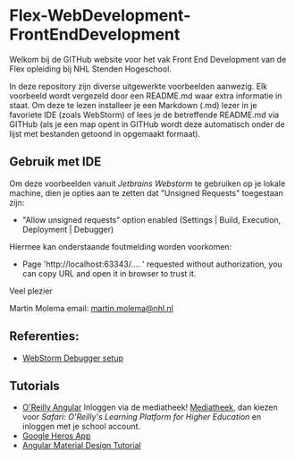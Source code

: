 # Flex-WebDevelopment-FrontEndDevelopment
Welkom bij de GITHub website voor het vak Front End Development van de Flex opleiding bij NHL Stenden Hogeschool.

In deze repository zijn diverse uitgewerkte voorbeelden aanwezig. Elk voorbeeld wordt vergezeld door een README.md
waar extra informatie in staat. Om deze te lezen installeer je een Markdown (.md) lezer in je favoriete IDE (zoals WebStorm)
of lees je de betreffende README.md via GITHub (als je een map opent in GITHub wordt deze automatisch onder de 
lijst met bestanden getoond in opgemaakt formaat).

## Gebruik met IDE
Om deze voorbeelden vanuit *Jetbrains Webstorm* te gebruiken op je lokale machine, dien je opties aan te zetten
dat "Unsigned Requests" toegestaan zijn:
  * "Allow unsigned requests" option enabled (Settings | Build, Execution, Deployment | Debugger)

Hiermee kan onderstaande foutmelding worden voorkomen:
  * Page 'http://localhost:63343/.... ' requested without authorization, you can copy URL and open it in browser to trust it.

Veel plezier

Martin Molema
email: [martin.molema@nhl.nl](mailto:martin.molema@nhlstenden.com)

## Referenties:
* [WebStorm Debugger setup](https://www.jetbrains.com/help/webstorm/configuring-javascript-debugger.html)


## Tutorials
* [O'Reilly Angular](https://www.oreilly.com/library/view/angular-the/9781788998437/) Inloggen via de mediatheek! [Mediatheek](https://bibliotheek.nhlstenden.com/informatiebronnen/e-books/), dan kiezen voor *Safari: O'Reilly's Learning Platform for Higher Education* en inloggen met je school account.
* [Google Heros App](https://angular.io/tutorial)
* [Angular Material Design Tutorial](https://material.angular.io/guide/getting-started)
